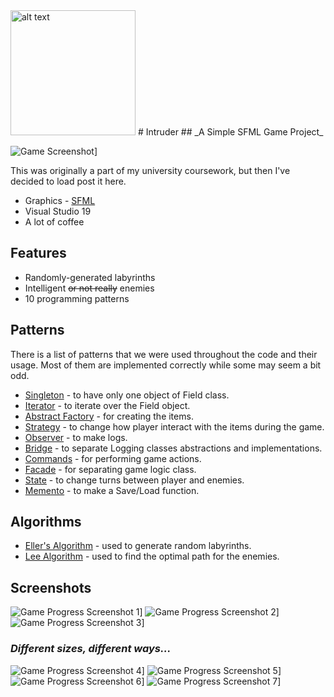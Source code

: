 <img src="url" alt="alt text" width="200" height="200">
# Intruder
## _A Simple SFML Game Project_

![Game Screenshot](/images/gamescreen.png)]

This was originally a part of my university coursework, but then I've decided to load post it here.

- Graphics - [SFML](https://www.sfml-dev.org/)
- Visual Studio 19
- A lot of coffee

## Features

- Randomly-generated labyrinths
- Intelligent ~~or not really~~ enemies
- 10 programming patterns

## Patterns

There is a list of patterns that we were used throughout the code and their usage. Most of them are implemented correctly while some may seem a bit odd.

- [Singleton](https://en.wikipedia.org/wiki/Singleton_pattern) - to have only one object of Field class.
- [Iterator](https://en.wikipedia.org/wiki/Iterator_pattern) - to iterate over the Field object.
- [Abstract Factory](https://en.wikipedia.org/wiki/Abstract_factory_pattern) - for creating the items.
- [Strategy](https://en.wikipedia.org/wiki/Strategy_pattern) - to change how player interact with the items during the game.
- [Observer](https://en.wikipedia.org/wiki/Observer_pattern) - to make logs.
- [Bridge](https://en.wikipedia.org/wiki/Bridge_pattern) - to separate Logging classes abstractions and implementations.
- [Commands](https://en.wikipedia.org/wiki/Command_pattern) - for performing game actions.
- [Facade](https://en.wikipedia.org/wiki/Facade_pattern) - for separating game logic class.
- [State](https://en.wikipedia.org/wiki/State_pattern) - to change turns between player and enemies.
- [Memento](https://en.wikipedia.org/wiki/Memento_pattern) - to make a Save/Load function.

## Algorithms

- [Eller's Algorithm](http://www.neocomputer.org/projects/eller.html) - used to generate random labyrinths.
- [Lee Algorithm](https://en.wikipedia.org/wiki/Lee_algorithm) - used to find the optimal path for the enemies.

## Screenshots

![Game Progress Screenshot 1](/images/game_process1.png)]
![Game Progress Screenshot 2](/images/game_process2.png)]
![Game Progress Screenshot 3](/images/game_process3.png)]


### _Different sizes, different ways..._
![Game Progress Screenshot 4](/images/game_random_1.png)]
![Game Progress Screenshot 5](/images/game_random_2.png)]
![Game Progress Screenshot 6](/images/game_random_3.png)]
![Game Progress Screenshot 7](/images/game_random_4.png)]
